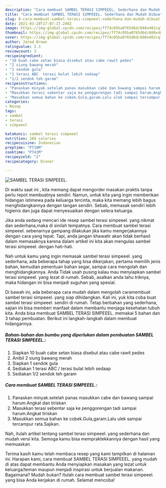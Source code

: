 ```yaml
---
description: "Cara membuat SAMBEL TERASI SIMPEEEL. Sederhana dan Mudah Dibuat"
title: "Cara membuat SAMBEL TERASI SIMPEEEL. Sederhana dan Mudah Dibuat"
slug: 8-cara-membuat-sambel-terasi-simpeeel-sederhana-dan-mudah-dibuat
date: 2021-03-20T17:07:17.248Z
image: https://img-global.cpcdn.com/recipes/ff74c05ba0765d6d/680x482cq70/sambel-terasi-simpeeel-foto-resep-utama.jpg
thumbnail: https://img-global.cpcdn.com/recipes/ff74c05ba0765d6d/680x482cq70/sambel-terasi-simpeeel-foto-resep-utama.jpg
cover: https://img-global.cpcdn.com/recipes/ff74c05ba0765d6d/680x482cq70/sambel-terasi-simpeeel-foto-resep-utama.jpg
author: Jared Brown
ratingvalue: 3.3
reviewcount: 3
recipeingredient:
- "10 buah cabe setan biasa disebut atau cabe rawit pedes"
- "2 siung bawang merah"
- "1 sendok gula"
- "1 terasi ABC  terasi bulat lebih sedaap"
- "1/2 sendok teh garam"
recipeinstructions:
- "Panaskan minyak.setelah panas masukkan cabe dan bawang sampai harum.Angkat dan tiriskan"
- "Masukkan terasi sebentar saja ke penggorengan tadi sampai harum.Angkat tiriskan"
- "Masukkan semua bahan ke cobek.Gula,garam.Lalu ulek sampai tercampur rata.Sajikan."
categories:
- Resep
tags:
- sambel
- terasi
- simpeeel

katakunci: sambel terasi simpeeel 
nutrition: 169 calories
recipecuisine: Indonesian
preptime: "PT10M"
cooktime: "PT43M"
recipeyield: "2"
recipecategory: Dinner

---
```



![SAMBEL TERASI SIMPEEEL.](https://img-global.cpcdn.com/recipes/ff74c05ba0765d6d/680x482cq70/sambel-terasi-simpeeel-foto-resep-utama.jpg)

Di waktu  saat ini , kita memang dapat mengorder masakan praktis tanpa perlu repot membuatnya sendiri. Namun, untuk kita yang ingin memberikan hidangan istimewa pada keluarga tercinta, maka kita memang lebih bagus menghidangkannya dengan tangan sendiri. Sebab, memasak sendiri lebih higienis dan juga dapat menyesuaikan dengan selera keluarga.

Jika anda sedang mencari ide resep sambel terasi simpeeel. yang nikmat dan sederhana,maka di sinilah tempatnya. Cara membuat sambel terasi simpeeel.  sebenarnya gampang dilakukan jika kamu mengerjakannya dengan cara yang tepat. Tapi, anda jangan khawatir akan tidak berhasil dalam memasaknya 
karena dalam artikel ini kita akan mengulas sambel terasi simpeeel. dengan hati-hati.  



Nah untuk kamu yang ingin memasak sambel terasi simpeeel. yang sederhana, ada beberapa tahap yang bisa dikerjakan, pertama memilih jenis bahan, kemudian penentuan bahan segar, sampai cara mengolah dan menghidangkannya. Anda Tidak usah pusing kalau mau menyiapkan sambel terasi simpeeel. yang lezat di rumah. Sebab, asalkan anda  tahu triknya, maka hidangan ini bisa menjadi suguhan yang spesial.

Di bawah ini, ada beberapa cara mudah dalam mengolah caramembuat sambel terasi simpeeel. yang siap dihidangkan. Kali ini, yuk kita coba buat sambel terasi simpeeel. sendiri di rumah. Tetap berbahan yang sederhana, sajian ini bisa memberi manfaat dalam membantu menjaga kesehatan tubuh kita. Anda bisa membuat SAMBEL TERASI SIMPEEEL. memakai 5 bahan dan 3 tahap pembuatan. Berikut ini langkah-langkah dalam membuat hidangannya.

<!--inarticleads1-->

##### Bahan-bahan dan bumbu yang diperlukan dalam pembuatan SAMBEL TERASI SIMPEEEL.:

1. Siapkan 10 buah cabe setan biasa disebut atau cabe rawit pedes
1. Ambil 2 siung bawang merah
1. Siapkan 1 sendok gula
1. Sediakan 1 terasi ABC / terasi bulat lebih sedaap
1. Sediakan 1/2 sendok teh garam




<!--inarticleads2-->

##### Cara membuat SAMBEL TERASI SIMPEEEL.:

1. Panaskan minyak.setelah panas masukkan cabe dan bawang sampai harum.Angkat dan tiriskan
1. Masukkan terasi sebentar saja ke penggorengan tadi sampai harum.Angkat tiriskan
1. Masukkan semua bahan ke cobek.Gula,garam.Lalu ulek sampai tercampur rata.Sajikan.




Nah, itulah artikel tentang  sambel terasi simpeeel.  yang sederhana dan mudah versi kita. Semoga kamu bisa mempraktekkannya dengan hasil yang memuaskan. 

Terima kasih kamu telah membaca resep yang kami tampilkan di halaman ini. Harapan kami, cara membuat  SAMBEL TERASI SIMPEEEL. yang mudah di atas dapat membantu Anda menyiapkan masakan yang lezat untuk keluarga/teman maupun menjadi inspirasi untuk berjualan makanan. Bagaimana? Mudah bukan? Itulah cara membuat sambel terasi simpeeel. yang bisa Anda kerjakan di rumah. Selamat mencoba!

